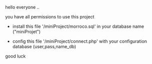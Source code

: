 hello everyone ..

you have all permissions to use this project

- install this file '/miniProject/morroco.sql' in your database name ("miniProjet")

- config this file '/miniProject/connect.php' with your configuration database (user,pass,name_db)

good luck
